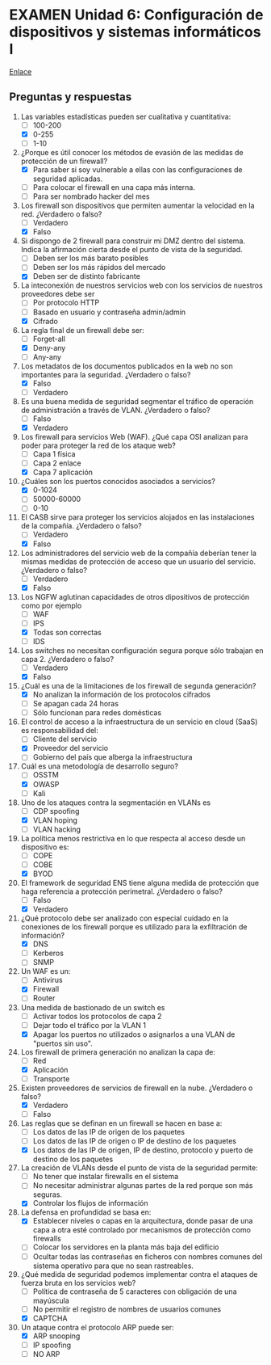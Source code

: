 # EXAMEN Unidad 6: Configuración de dispositivos y sistemas informáticos I

[Enlace](https://www.daypo.com/br-6.html)

## Preguntas y respuestas

1. Las variables estadísticas pueden ser cualitativa y cuantitativa:
	- [ ] 100-200
	- [x] 0-255
	- [ ] 1-10 

2. ¿Porque es útil conocer los métodos de evasión de las medidas de protección de un firewall?
	- [x] Para saber si soy vulnerable a ellas con las configuraciones de seguridad aplicadas.
	- [ ] Para colocar el firewall en una capa más interna.
	- [ ] Para ser nombrado hacker del mes

3. Los firewall son dispositivos que permiten aumentar la velocidad en la red. ¿Verdadero o falso?
	- [ ] Verdadero
	- [x] Falso

4. Si dispongo de 2 firewall para construir mi DMZ dentro del sistema. Indica la afirmación cierta desde el punto de vista de la seguridad.
	- [ ] Deben ser los más barato posibles
	- [ ] Deben ser los más rápidos del mercado
	- [x] Deben ser de distinto fabricante

5. La inteconexión de nuestros servicios web con los servicios de nuestros proveedores debe ser
	- [ ] Por protocolo HTTP
	- [ ] Basado en usuario y contraseña admin/admin
	- [x] Cifrado

6. La regla final de un firewall debe ser:
	- [ ] Forget-all
	- [x] Deny-any
	- [ ] Any-any

7. Los metadatos de los documentos publicados en la web no son importantes para la seguridad. ¿Verdadero o falso?
	- [x] Falso
	- [ ] Verdadero

8. Es una buena medida de seguridad segmentar el tráfico de operación de administración a través de VLAN. ¿Verdadero o falso?
	- [ ] Falso
	- [x] Verdadero

9. Los firewall para servicios Web (WAF). ¿Qué capa OSI analizan para poder para proteger la red de los ataque web?
	- [ ] Capa 1 física
	- [ ] Capa 2 enlace
	- [x] Capa 7 aplicación

10. ¿Cuáles son los puertos conocidos asociados a servicios?
	- [x] 0-1024
	- [ ] 50000-60000
	- [ ] 0-10

11. El CASB sirve para proteger los servicios alojados en las instalaciones de la compañía. ¿Verdadero o falso?
	- [ ] Verdadero
	- [x] Falso

12. Los administradores del servicio web de la compañía deberían tener la mismas medidas de protección de acceso que un usuario del servicio. ¿Verdadero o falso?
	- [ ] Verdadero
	- [x] Falso

13. Los NGFW aglutinan capacidades de otros dipositivos de protección como por ejemplo
	- [ ] WAF
	- [ ] IPS
	- [x] Todas son correctas
	- [ ] IDS

14. Los switches no necesitan configuración segura porque sólo trabajan en capa 2. ¿Verdadero o falso?
	- [ ] Verdadero
	- [x] Falso

15. ¿Cuál es una de la limitaciones de los firewall de segunda generación?
	- [x] No analizan la información de los protocolos cifrados
	- [ ] Se apagan cada 24 horas
	- [ ] Sólo funcionan para redes domésticas

16. El control de acceso a la infraestructura de un servicio en cloud (SaaS) es responsabilidad del:
	- [ ] Cliente del servicio
	- [x] Proveedor del servicio
	- [ ] Gobierno del país que alberga la infraestructura

17. Cuál es una metodología de desarrollo seguro?
	- [ ] OSSTM
	- [x] OWASP
	- [ ] Kali

18. Uno de los ataques contra la segmentación en VLANs es
	- [ ] CDP spoofing
	- [x] VLAN hoping
	- [ ] VLAN hacking

19. La política menos restrictiva en lo que respecta al acceso desde un dispositivo es:
	- [ ] COPE
	- [ ] COBE
	- [x] BYOD

20. El framework de seguridad ENS tiene alguna medida de protección que haga referencia a protección perimetral. ¿Verdadero o falso?
	- [ ] Falso
	- [x] Verdadero

21. ¿Qué protocolo debe ser analizado con especial cuidado en la conexiones de los firewall porque es utilizado para la exfiltración de información?
	- [x] DNS
	- [ ] Kerberos
	- [ ] SNMP

22. Un WAF es un:
	- [ ] Antivirus
	- [x] Firewall
	- [ ] Router

23. Una medida de bastionado de un switch es
	- [ ] Activar todos los protocolos de capa 2
	- [ ] Dejar todo el tráfico por la VLAN 1
	- [x] Apagar los puertos no utilizados o asignarlos a una VLAN de "puertos sin uso".

24. Los firewall de primera generación no analizan la capa de:
	- [ ] Red
	- [x] Aplicación
	- [ ] Transporte

25. Existen proveedores de servicios de firewall en la nube. ¿Verdadero o falso?
	- [x] Verdadero
	- [ ] Falso

26. Las reglas que se definan en un firewall se hacen en base a:
	- [ ] Los datos de las IP de origen de los paquetes
	- [ ] Los datos de las IP de origen o IP de destino de los paquetes
	- [x] Los datos de las IP de origen, IP de destino, protocolo y puerto de destino de los paquetes

27. La creación de VLANs desde el punto de vista de la seguridad permite:
	- [ ] No tener que instalar firewalls en el sistema
	- [ ] No necesitar administrar algunas partes de la red porque son más seguras.
	- [x] Controlar los flujos de información

28. La defensa en profundidad se basa en:
	- [x] Establecer niveles o capas en la arquitectura, donde pasar de una capa a otra esté controlado por mecanismos de protección como firewalls
	- [ ] Colocar los servidores en la planta más baja del edificio
	- [ ] Ocultar todas las contraseñas en ficheros con nombres comunes del sistema operativo para que no sean rastreables.

29. ¿Qué medida de seguridad podemos implementar contra el ataques de fuerza bruta en los servicios web?
	- [ ] Política de contraseña de 5 caracteres con obligación de una mayúscula
	- [ ] No permitir el registro de nombres de usuarios comunes
	- [x] CAPTCHA

30. Un ataque contra el protocolo ARP puede ser:
	- [x] ARP snooping
	- [ ] IP spoofing
	- [ ] NO ARP